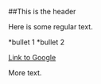 ##This is the header

Here is some regular text.

*bullet 1
*bullet 2

[Link to Google](http://www.google.com)

More text.